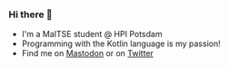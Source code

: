 ### Hi there 👋

- I'm a MaITSE student @ HPI Potsdam
- Programming with the Kotlin language is my passion!
- Find me on <a rel="me" href="https://hachyderm.io/@shirleynekodev">Mastodon</a> or on [Twitter](https://twitter.com/ShirleyNekoDev)

<!--
**ShirleyNekoDev/ShirleyNekoDev** is a ✨ _special_ ✨ repository because its `README.md` (this file) appears on your GitHub profile.

Here are some ideas to get you started:

- 🔭 I’m currently working on ...
- 🌱 I’m currently learning ...
- 👯 I’m looking to collaborate on ...
- 🤔 I’m looking for help with ...
- 💬 Ask me about ...
- 📫 How to reach me: ...
- 😄 Pronouns: ...
- ⚡ Fun fact: ...
-->
